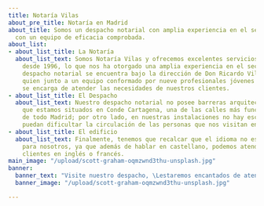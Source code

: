 ```yaml
---
title: Notaría Vilas
about_pre_title: Notaría en Madrid
about_title: Somos un despacho notarial con amplia experiencia en el sector y trabajamos
  con un equipo de eficacia comprobada.
about_list:
- about_list_title: La Notaría
  about_list_text: Somos Notaría Vilas y ofrecemos excelentes servicios profesionales
    desde 1996, lo que nos ha otorgado una amplia experiencia en el sector. Nuestro
    despacho notarial se encuentra bajo la dirección de Don Ricardo Vilas de Escauriaza,
    quien junto a un equipo conformado por nueve profesionales jóvenes y eficaces,
    se encarga de atender las necesidades de nuestros clientes.
- about_list_title: El Despacho
  about_list_text: Nuestro despacho notarial no posee barreras arquitectónicas, ya
    que estamos situados en Conde Cartagena, una de las calles más funcionales y accesibles
    de todo Madrid; por otro lado, en nuestras instalaciones no hay escalones que
    puedan dificultar la circulación de las personas que nos visitan en silla de ruedas.
- about_list_title: El edificio
  about_list_text: Finalmente, tenemos que recalcar que el idioma no es ningún inconveniente
    para nosotros, ya que además de hablar en castellano, podemos atender a nuestros
    clientes en inglés o francés.
main_image: "/upload/scott-graham-oqmzwnd3thu-unsplash.jpg"
banner:
  banner_text: "Visite nuestro despacho, \Lestaremos encantados de atenderle"
  banner_image: "/upload/scott-graham-oqmzwnd3thu-unsplash.jpg"

---
```

<Banner 
    :image="$page.frontmatter.main_image" />
    
<Title 
    :title="$page.frontmatter.about_title" 
    :pretitle="$page.frontmatter.about_pre_title" />

<AboutList 
    :list="$page.frontmatter.about_list" />

<Banner 
    :text="$page.frontmatter.banner.banner_text"
    :image="$page.frontmatter.banner.banner_image" />

<Contact />